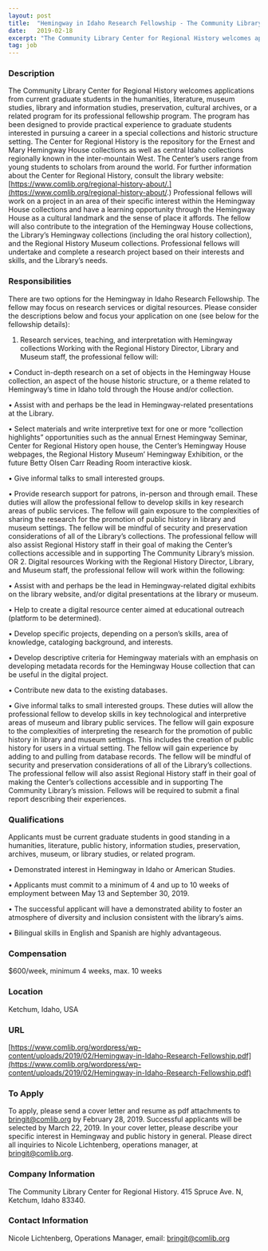 ```yaml
---
layout: post
title:  "Hemingway in Idaho Research Fellowship - The Community Library"
date:   2019-02-18
excerpt: "The Community Library Center for Regional History welcomes applications from current graduate students in the humanities, literature, museum studies, library and information studies, preservation, cultural archives, or a related program for its professional fellowship program. The program has been designed to provide practical experience to graduate students interested in pursuing..."
tag: job
---
```


### Description   

The Community Library Center for Regional History welcomes applications from current graduate students in the humanities, literature, museum studies, library and information studies, preservation, cultural archives, or a related program for its professional fellowship program. The program has been designed to provide practical experience to graduate students interested in pursuing a career in a special collections and historic structure setting.
The Center for Regional History is the repository for the Ernest and Mary Hemingway House collections as well as central Idaho collections regionally known in the inter-mountain West. The Center’s users range from young students to scholars from around the world. For further information about the Center for Regional History, consult the library website: [https://www.comlib.org/regional-history-about/.](https://www.comlib.org/regional-history-about/.)
Professional fellows will work on a project in an area of their specific interest within the Hemingway House collections and have a learning opportunity through the Hemingway House as a cultural landmark and the sense of place it affords. The fellow will also contribute to the integration of the Hemingway House collections, the Library’s Hemingway collections (including the oral history collection), and the Regional History Museum collections. Professional fellows will undertake and complete a research project based on their interests and skills, and the Library’s needs.


### Responsibilities   

There are two options for the Hemingway in Idaho Research Fellowship. The fellow may focus on research services or digital resources. Please consider the descriptions below and focus your application on one (see below for the fellowship details):
1. Research services, teaching, and interpretation with Hemingway collections
Working with the Regional History Director, Library and Museum staff, the professional fellow will:

•  Conduct in-depth research on a set of objects in the Hemingway House collection, an aspect of the house historic structure, or a theme related to Hemingway’s time in Idaho told through the House and/or collection.

•  Assist with and perhaps be the lead in Hemingway-related presentations at the Library.

•  Select materials and write interpretive text for one or more “collection highlights” opportunities such as the annual Ernest Hemingway Seminar, Center for Regional History open house, the Center’s Hemingway House webpages, the Regional History Museum’ Hemingway Exhibition, or the future Betty Olsen Carr Reading Room interactive kiosk.

•  Give informal talks to small interested groups.

•  Provide research support for patrons, in-person and through email.
These duties will allow the professional fellow to develop skills in key research areas of public services. The fellow will gain exposure to the complexities of sharing the research for the promotion of public history in library and museum settings. The fellow will be mindful of security and preservation considerations of all of the Library’s collections. The professional fellow will also assist Regional History staff in their goal of making the Center’s collections accessible and in supporting The Community Library’s mission.
OR
2. Digital resources
Working with the Regional History Director, Library, and Museum staff, the professional fellow will work within the following:

•  Assist with and perhaps be the lead in Hemingway-related digital exhibits on the library website, and/or digital presentations at the library or museum.

•  Help to create a digital resource center aimed at educational outreach (platform to be determined).

•  Develop specific projects, depending on a person’s skills, area of knowledge, cataloging background, and interests.

•  Develop descriptive criteria for Hemingway materials with an emphasis on developing metadata records for the Hemingway House collection that can be useful in the digital project.

•  Contribute new data to the existing databases.

•  Give informal talks to small interested groups.
These duties will allow the professional fellow to develop skills in key technological and interpretive areas of museum and library public services. The fellow will gain exposure to the complexities of interpreting the research for the promotion of public history in library and museum settings. This includes the creation of public history for users in a virtual setting. The fellow will gain experience by adding to and pulling from database records. The fellow will be mindful of security and preservation considerations of all of the Library’s collections. The professional fellow will also assist Regional History staff in their goal of making the Center’s collections accessible and in supporting The Community Library’s mission.
Fellows will be required to submit a final report describing their experiences.


### Qualifications   

Applicants must be current graduate students in good standing in a humanities, literature, public history, information studies, preservation, archives, museum, or library studies, or related program.

•  Demonstrated interest in Hemingway in Idaho or American Studies.

•  Applicants must commit to a minimum of 4 and up to 10 weeks of employment between May 13 and September 30, 2019.

•  The successful applicant will have a demonstrated ability to foster an atmosphere of diversity and inclusion consistent with the library’s aims.

•  Bilingual skills in English and Spanish are highly advantageous.


### Compensation   

$600/week, minimum 4 weeks, max. 10 weeks


### Location   

Ketchum, Idaho, USA


### URL   

[https://www.comlib.org/wordpress/wp-content/uploads/2019/02/Hemingway-in-Idaho-Research-Fellowship.pdf](https://www.comlib.org/wordpress/wp-content/uploads/2019/02/Hemingway-in-Idaho-Research-Fellowship.pdf)

### To Apply   

To apply, please send a cover letter and resume as pdf attachments to bringit@comlib.org by February 28, 2019. Successful applicants will be selected by March 22, 2019. In your cover letter, please describe your specific interest in Hemingway and public history in general. Please direct all inquiries to Nicole Lichtenberg, operations manager, at bringit@comlib.org.


### Company Information   

The Community Library Center for Regional History. 415 Spruce Ave. N, Ketchum, Idaho 83340. 


### Contact Information   

Nicole Lichtenberg, Operations Manager, email: bringit@comlib.org

